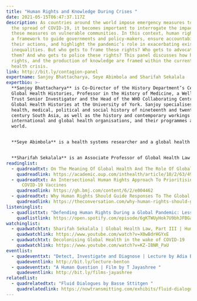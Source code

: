 ```yaml
---
title: "Human Rights and Knowledge During Crises "
date: 2021-05-15T06:47:37.117Z
description: As countries around the world impose emergency measures to combat
  the spread of COVID-19, it becomes important to interrogate the impact of
  these measures on vulnerable communities. In this context, human rights offer
  a framework to guide governments and policy-makers, ensure accountability for
  their actions, and highlight the pandemic’s role in exacerbating existing
  inequalities. But who gets to frame these rights? Who gets to advocate for
  them? And who gets to police these rights? This panel discusses how human
  rights, and the production of knowledge are framed within the current global
  health crisis.
link: http://bit.ly/contagion-panel
expertname: Sanjoy Bhattacharya, Seye Abimbola and Sharifah Sekalala
expertbio: >-
  **Sanjoy Bhattacharya** is Co-Director of the History Department’s Centre for
  Global Health Histories, Professor in the History of Medicine, a Wellcome
  Trust Senior Investigator and the Head of the WHO Collaborating Centre for
  Global Health Histories at the University of York. Sanjoy specialises in the
  health, medical, political and social history of nineteenth and twentieth
  century South Asia, as well as the history and contemporary workings of
  international and global health organisations, and their programmes around the
  world.


  **Seye Abimbola** is a health systems researcher and a global health scholar. He has worked as a health system practitioner and/or researcher in Nigeria where he completed his medical training at Obafemi Awolowo University, Ile-Ife; in Australia where completed an MPhil in Public Health and PhD in health systems research at the University of Sydney, and in the United Kingdom where he was a Sidney Sax Overseas Early Career Fellow at the University of Oxford. Dr Abimbola studies community engagement in governance, decentralised governance, and the role of governance in the adoption and scale up of health system innovations. He is currently (2020-22) the Prince Claus Chair in Development and Equity at Utrecht University in the Netherlands, a senior lecturer in global health at the University of Sydney in Australia, and the editor in chief of BMJ Global Health.


  **Sharifah Sekalala** is an Associate Professor of Global Health Law at the University of Warwick. She is an interdisciplinary researcher whose work is at the intersection of international law, public policy, and global health. She is particularly focused on the role of human rights frameworks in addressing global health inequalities. Her work has been published in leading legal, international relations and public health journals. Sharifah is currently leading a Wellcome Funded project on the migration of digital health data in Sub Saharan Africa.
readinglist:
  - quadreadtxt: On The Meaning Of Global Health And The Role Of Global Health Journals
    quadreadlink: https://academic.oup.com/inthealth/article/10/2/63/4924746?login=true
  - quadreadtxt: An Intersectional Human Rights Approach To Prioritising Access To
      COVID-19 Vaccines
    quadreadlink: https://gh.bmj.com/content/6/2/e004462
  - quadreadtxt: Why Human Rights Should Guide Responses To The Global Pandemic
    quadreadlink: https://theconversation.com/why-human-rights-should-guide-responses-to-the-global-pandemic-147225
listeninglist:
  - quadlisttxt: "Defending Human Rights During a Global Pandemic: Lessons from UNAIDS"
    quadlistlink: https://open.spotify.com/episode/6gKTWUyHok7U9bhJFBGaKy
watchinglist:
  - quadwatchtxt: Sharifah Sekalala | Global Health Law, Part III | Human Rights Law
    quadwatchlink: https://www.youtube.com/watch?v=X0wBdrHGYxE
  - quadwatchtxt: Decolonising Global Health in the wake of COVID-19
    quadwatchlink: https://www.youtube.com/watch?v=KZ-IBNR_PaU
eventlist:
  - quadeventtxt: "Detect, Investigate and Diagnose | Lecture by Adia Benton "
    quadeventlink: http://bit.ly/lecture-benton
  - quadeventtxt: "A Human Question | Film by T Jayashree "
    quadeventlink: http://bit.ly/films-jayashree
relatedlist:
  - quadrelatedtxt: "Fluid Dialogues by Basse Sttitgen "
    quadrelatedlink: https://nowtransmitting.com/exhibits/fluid-dialogues/
---
```

